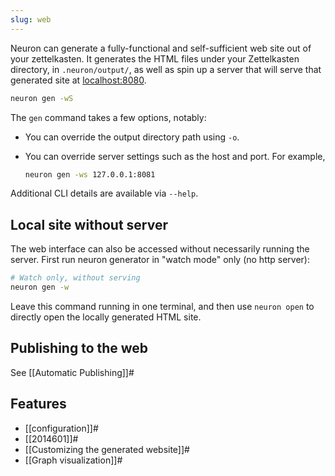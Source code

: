 ```yaml
---
slug: web
---
```


Neuron can generate a fully-functional and self-sufficient web site out of your zettelkasten. It generates the HTML files under your Zettelkasten directory, in `.neuron/output/`, as well as spin up a server that will serve that generated site at [localhost:8080](http://localhost:8080).

```bash
neuron gen -wS
```

The `gen` command takes a few options, notably:

* You can override the output directory path using `-o`.

* You can override server settings such as the host and port. For example,

    ```bash
    neuron gen -ws 127.0.0.1:8081
    ```

Additional CLI details are available via `--help`.

## Local site without server

The web interface can also be accessed without necessarily running the server.
First run neuron generator in "watch mode" only (no http server):

```bash
# Watch only, without serving
neuron gen -w
```

Leave this command running in one terminal, and then use `neuron open` to directly open the locally generated HTML site.

## Publishing to the web

See [[Automatic Publishing]]#

## Features 

* [[configuration]]#
* [[2014601]]#
* [[Customizing the generated website]]#
* [[Graph visualization]]#

